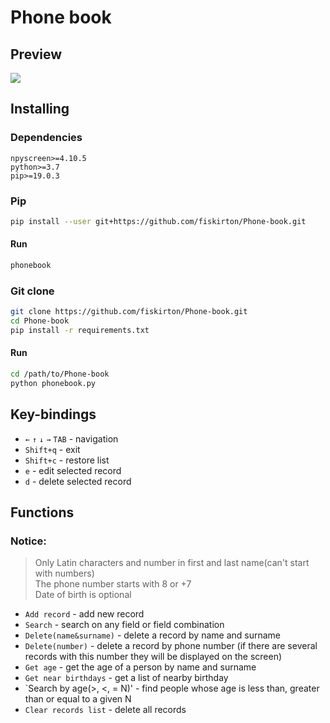 # Phone book

## Preview

<img src="https://fiskirton.github.io/Phone-book/res/book.gif"/>

## Installing
### Dependencies
```
npyscreen>=4.10.5
python>=3.7
pip>=19.0.3
```
### Pip
```sh
pip install --user git+https://github.com/fiskirton/Phone-book.git
```
#### Run
```sh
phonebook
```
### Git clone
```sh
git clone https://github.com/fiskirton/Phone-book.git
cd Phone-book
pip install -r requirements.txt
```
#### Run
```sh
cd /path/to/Phone-book
python phonebook.py
```


## Key-bindings
* `←` `↑` `↓` `→` `TAB` - navigation
* `Shift+q` - exit
* `Shift+c` - restore list
* `e` - edit selected record
* `d` - delete selected record

## Functions
### Notice: <br>
>Only Latin characters and number in first and last name(can't start with numbers)<br>
>The phone number starts with 8 or +7<br>
>Date of birth is optional<br>

* `Add record` - add new record
* `Search` - search on any field or field combination
* `Delete(name&surname)` - delete a record by name and surname
* `Delete(number)` - delete a record by phone number (if there are several records with this number
they will be displayed on the screen)
* `Get age` - get the age of a person by name and surname
* `Get near birthdays` - get a list of nearby birthday
* `Search by age(>, <, = N)' - find people whose age is less than, greater than or equal to a given N
* `Clear records list` - delete all records
